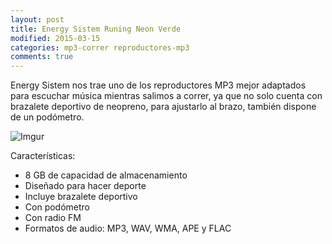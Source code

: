 ```yaml
---
layout: post
title: Energy Sistem Runing Neon Verde
modified: 2015-03-15
categories: mp3-correr reproductores-mp3
comments: true
---
```


Energy Sistem nos trae uno de los reproductores MP3 mejor adaptados para escuchar música mientras salimos a correr, ya que no solo cuenta con brazalete deportivo de neopreno, para ajustarlo al brazo, también dispone de un podómetro.

![Imgur](http://i.imgur.com/h1GIKHb.jpg?1 "Auriculares Reproductor mp3")

Características:

 - 8 GB de capacidad de almacenamiento
 - Diseñado para hacer deporte
 - Incluye brazalete deportivo
 - Con podómetro
 - Con radio FM
 - Formatos de audio: MP3, WAV, WMA, APE y FLAC
